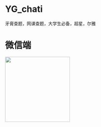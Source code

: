 # YG_chati
牙膏查题，网课查题，大学生必备，超星，尔雅


# 微信端

<img src="https://g-photo.oss-cn-shanghai.aliyuncs.com/gh_5eadfd88eb7f_344.jpg" height="210" width="210" >
